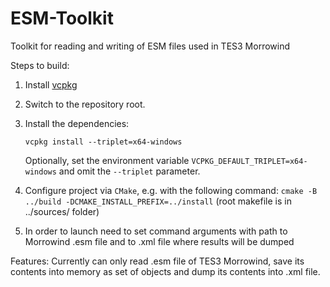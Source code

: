 # ESM-Toolkit
Toolkit for reading and writing of ESM files used in TES3 Morrowind

Steps to build:
1. Install [vcpkg](https://vcpkg.io/)
2. Switch to the repository root.
3. Install the dependencies:
   
   `vcpkg install --triplet=x64-windows`

   Optionally, set the environment variable `VCPKG_DEFAULT_TRIPLET=x64-windows` and omit the `--triplet` parameter.
4. Configure project via `CMake`, e.g. with the following command: `cmake -B ../build -DCMAKE_INSTALL_PREFIX=../install` (root makefile is in ../sources/ folder)
5. In order to launch need to set command arguments with path to Morrowind .esm file and to .xml file where results will be dumped

Features:
Currently can only read .esm file of TES3 Morrowind, save its contents into memory as set of objects and dump its contents into .xml file.

